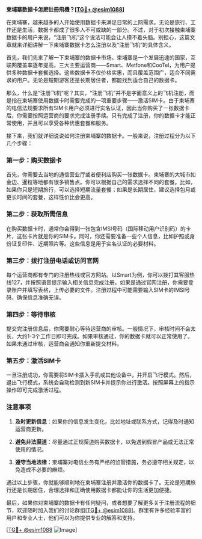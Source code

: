 **柬埔寨数据卡怎麽註冊飛機？[[TG💪+ @esim1088](https://t.me/s/esim1088)]**

在柬埔寨，越来越多的人开始使用数据卡来满足日常的上网需求。无论是旅行、工作还是生活，数据卡都成了很多人不可或缺的一部分。不过，对于初次接触柬埔寨数据卡的用户来说，“注册飞机”这个说法可能会让人摸不着头脑。别担心，这篇文章就来详细讲解一下柬埔寨数据卡怎么注册以及“注册飞机”的具体含义。

首先，我们先来了解一下柬埔寨的数据卡市场。柬埔寨是一个发展迅速的国家，互联网覆盖率逐年提高，三大主要运营商——Smart、Metfone和CooTel，为用户提供多种数据卡套餐选择。这些数据卡不仅价格实惠，而且覆盖范围广，适合不同需求的用户。无论是短期游客还是长期居住者，都能找到适合自己的数据卡。

那么，什么是“注册飞机”呢？其实，“注册飞机”并不是字面意义上的飞机注册，而是指在柬埔寨使用数据卡时需要完成的一项重要步骤——激活SIM卡。由于柬埔寨的电信法规要求所有SIM卡用户必须进行实名认证，因此当你购买了一张数据卡后，你需要按照运营商的要求完成注册手续。只有完成了注册，你的数据卡才能正常使用，并且可以享受各种优惠套餐和服务。

接下来，我们就详细说说如何注册柬埔寨的数据卡。一般来说，注册过程分为以下几个步骤：

### 第一步：购买数据卡

首先，你需要去当地的通信营业厅或者便利店购买一张数据卡。柬埔寨的大城市如金边、暹粒等地都有很多销售点。你可以根据自己的需求选择不同的套餐。比如，如果你只是短期旅行，可以选择短期流量套餐；如果是长期居住，建议选择包月或更长时间的套餐，这样性价比会更高。

### 第二步：获取所需信息

在购买数据卡时，通常你会得到一张包含IMSI号码（国际移动用户识别码）的卡片，这张卡片就是你的SIM卡。同时，你还需要准备一些个人信息，比如护照或身份证复印件、近期照片等。这些信息是用于实名认证的必要材料。

### 第三步：拨打注册电话或访问官网

每个运营商都有专门的注册热线或官方网站。以Smart为例，你可以拨打其客服热线127，并按照语音提示输入相关信息完成注册。如果是通过官网注册，你需要登录账户并填写表格，上传必要的文件。注册过程中可能需要输入SIM卡的IMSI号码，确保信息准确无误。

### 第四步：等待审核

提交完注册信息后，你需要耐心等待运营商的审核。一般情况下，审核时间不会太长，大约1-3个工作日即可完成。如果审核通过，你的数据卡就可以正常使用了。如果未通过审核，运营商会通知你重新提交材料。

### 第五步：激活SIM卡

一旦注册成功，你需要将SIM卡插入手机或其他设备中，并开启飞行模式。然后，退出飞行模式，系统会自动检测到新SIM卡并提示你进行激活。按照屏幕上的指示操作即可完成激活过程。

### 注意事项

1. **及时更新信息**：如果你的信息发生变化，比如地址或联系方式，记得及时通知运营商更新。
   
2. **避免非法渠道**：尽量通过正规渠道购买数据卡，以免遇到假冒产品或无法正常使用的情况。

3. **遵守当地法律**：柬埔寨对电信业务有严格的监管措施，务必遵守相关规定，以免造成不必要的麻烦。

通过以上步骤，你就能够顺利地在柬埔寨注册并激活你的数据卡了。无论是短期旅行还是长期居住，合理选择和正确使用数据卡都能让你的生活更加便捷。

最后，如果你对柬埔寨的数据卡有任何疑问，或者想要了解更多关于注册流程的细节，欢迎随时加入我们的讨论群组[[TG💪+ @esim1088](https://t.me/s/esim1088)]。群里有许多经验丰富的用户和专业人士，他们可以为你提供专业的解答和支持。

[[TG💪+ @esim1088](https://t.me/s/esim1088) ![Image](https://i.postimg.cc/4NQfJmqS/Snipaste-2025-05-13-00-14-12.png)]